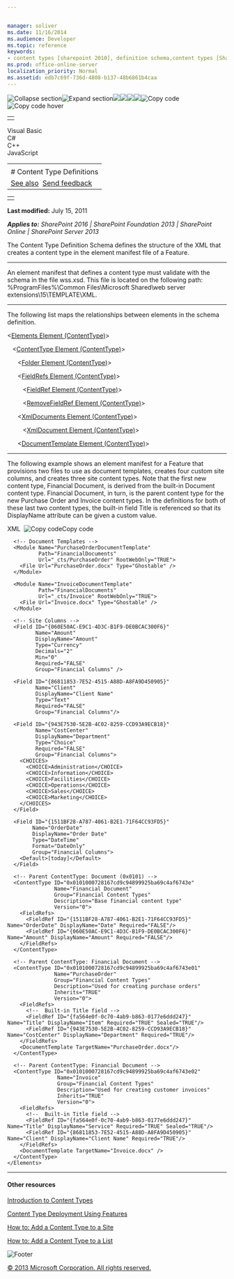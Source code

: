 ```yaml
---


manager: soliver
ms.date: 11/16/2014
ms.audience: Developer
ms.topic: reference
keywords:
- content types [sharepoint 2010], definition schema,content types [SharePoint 2010],content types [SharePoint 2010], definition overview,schemas [SharePoint 2010], content type
ms.prod: office-online-server
localization_priority: Normal
ms.assetid: edb7c69f-736d-4808-b137-48b6861b4caa
---
```


![Collapse
section](../icons/collapse_all.gif "Collapse section")![Expand
section](../icons/expand_all.gif "Expand section")![](../icons/collapse_all.gif)![](../icons/expand_all.gif)![](../icons/dropdown.gif)![](../icons/dropdownHover.gif)![Copy
code](../icons/copycode.gif "Copy code")![Copy code
hover](../icons/copycodeHighlight.gif "Copy code hover")
<table>
<tbody>
<tr class="odd">
<td align="left"></td>
</tr>
</tbody>
</table>

Visual Basic  
C\#  
C++  
JavaScript  

<table>
<tbody>
<tr class="odd">
<td align="left"><span id="runningHeaderText"></span></td>
</tr>
<tr class="even">
<td align="left"># Content Type Definitions</td>
</tr>
<tr class="odd">
<td align="left"><a href="#seeAlsoToggle">See also</a>  <span id="headfeedbackarea" class="feedbackhead"><a href="javascript:SubmitFeedback(&#39;docthis@Microsoft.com&#39;,&#39;&#39;,&#39;&#39;,&#39;&#39;,&#39;1.0.18082.1225&#39;,&#39;%0\dThank%20you%20for%20your%20feedback.%20The%20developer%20writing%20teams%20use%20your%20feedback%20to%20improve%20documentation.%20While%20we%20are%20reviewing%20your%20feedback,%20we%20may%20send%20you%20e-mail%20to%20ask%20for%20clarification%20or%20feedback%20on%20a%20solution.%20We%20do%20not%20use%20your%20e-mail%20address%20for%20any%20other%20purpose%20and%20we%20delete%20it%20after%20we%20finish%20our%20review.%0\AFor%20further%20information%20about%20the%20privacy%20policies%20of%20Microsoft,%20please%20see%20http://privacy.microsoft.com/en-us/default.aspx.%0\A%0\d&#39;,&#39;Customer%20feedback&#39;);">Send feedback</a></span></td>
</tr>
</tbody>
</table>

<table>
<colgroup>
<col width="100%" />
</colgroup>
<tbody>
<tr class="odd">
<td align="left"></td>
</tr>
</tbody>
</table>

**Last modified:** July 15, 2011

***Applies to:** SharePoint 2016 | SharePoint Foundation 2013 |
SharePoint Online | SharePoint Server 2013*

The Content Type Definition Schema defines the structure of the XML that
creates a content type in the element manifest file of a Feature.


----------------------------------------------------------------------------------------------------------------------------------------------------------------------------------------------------------

An element manifest that defines a content type must validate with the
schema in the file <span class="code">wss.xsd</span>. This file is
located on the following path: %ProgramFiles%\\Common Files\\Microsoft
Shared\\web server extensions\\15\\TEMPLATE\\XML.


---------------------------------------------------------------------------------------------------------------------------------------------------------------------------------------------

The following list maps the relationships between elements in the schema
definition.

\<<span sdata="link">[Elements Element
(ContentType)](elements-element-contenttype.htm)</span>\>

   \<<span sdata="link">[ContentType Element
(ContentType)](contenttype-element-contenttype.htm)</span>\>

      \<<span sdata="link">[Folder Element
(ContentType)](folder-element-contenttype.htm)</span>\>

      \<<span sdata="link">[FieldRefs Element
(ContentType)](fieldrefs-element-contenttype.htm)</span>\>

         \<<span sdata="link">[FieldRef Element
(ContentType)](fieldref-element-contenttype.htm)</span>\>

         \<<span sdata="link">[RemoveFieldRef Element
(ContentType)](removefieldref-element-contenttype.htm)</span>\>

      \<<span sdata="link">[XmlDocuments Element
(ContentType)](xmldocuments-element-contenttype.htm)</span>\>

         \<<span sdata="link">[XmlDocument Element
(ContentType)](xmldocument-element-contenttype.htm)</span>\>

      \<<span sdata="link">[DocumentTemplate Element
(ContentType)](documenttemplate-element-contenttype.htm)</span>\>


--------------------------------------------------------------------------------------------------------------------------------------------------------------------------------------------

The following example shows an element manifest for a Feature that
provisions two files to use as document templates, creates four custom
site columns, and creates three site content types. Note that the first
new content type, Financial Document, is derived from the built-in
Document content type. Financial Document, in turn, is the parent
content type for the new Purchase Order and Invoice content types. In
the definitions for both of these last two content types, the built-in
field Title is referenced so that its DisplayName attribute can be given
a custom value.

<span codelanguage="xmlLang"></span>
XML 
<span class="copyCode" onclick="CopyCode(this)"
onkeypress="CopyCode_CheckKey(this, event)"
onmouseover="ChangeCopyCodeIcon(this)"
onmouseout="ChangeCopyCodeIcon(this)" tabindex="0">![Copy
code](../icons/copycode.gif "Copy code")Copy code</span>
    <?xml version="1.0" encoding="utf-8"?>
    <Elements xmlns="http://schemas.microsoft.com/sharepoint/">

      <!-- Document Templates -->
      <Module Name="PurchaseOrderDocumentTemplate"
              Path="FinancialDocuments"
              Url="_cts/PurchaseOrder" RootWebOnly="TRUE">
        <File Url="PurchaseOrder.docx" Type="Ghostable" />
      </Module>

      <Module Name="InvoiceDocumentTemplate"
              Path="FinancialDocuments"
              Url="_cts/Invoice" RootWebOnly="TRUE">
        <File Url="Invoice.docx" Type="Ghostable" />
      </Module>

      <!-- Site Columns -->
      <Field ID="{060E50AC-E9C1-4D3C-B1F9-DE0BCAC300F6}"
             Name="Amount"
             DisplayName="Amount"
             Type="Currency"
             Decimals="2"
             Min="0"
             Required="FALSE"
             Group="Financial Columns" />

      <Field ID="{86811853-7E52-4515-A88D-A8FA9D450905}"
             Name="Client"
             DisplayName="Client Name"
             Type="Text"
             Required="FALSE"
             Group="Financial Columns"/>

      <Field ID="{943E7530-5E2B-4C02-8259-CCD93A9ECB18}"
             Name="CostCenter"
             DisplayName="Department"
             Type="Choice"
             Required="FALSE"
             Group="Financial Columns">
        <CHOICES>
          <CHOICE>Administration</CHOICE>
          <CHOICE>Information</CHOICE>
          <CHOICE>Facilities</CHOICE>
          <CHOICE>Operations</CHOICE>
          <CHOICE>Sales</CHOICE>
          <CHOICE>Marketing</CHOICE>
        </CHOICES>
      </Field>

      <Field ID="{1511BF28-A787-4061-B2E1-71F64CC93FD5}"
            Name="OrderDate"
            DisplayName="Order Date"
            Type="DateTime"
            Format="DateOnly"
            Group="Financial Columns">
        <Default>[today]</Default>
      </Field>

      <!-- Parent ContentType: Document (0x0101) -->
      <ContentType ID="0x0101000728167cd9c94899925ba69c4af6743e"
                   Name="Financial Document"
                   Group="Financial Content Types"
                   Description="Base financial content type"
                   Version="0">
        <FieldRefs>
          <FieldRef ID="{1511BF28-A787-4061-B2E1-71F64CC93FD5}" Name="OrderDate" DisplayName="Date" Required="FALSE"/>
          <FieldRef ID="{060E50AC-E9C1-4D3C-B1F9-DE0BCAC300F6}" Name="Amount" DisplayName="Amount" Required="FALSE"/>
        </FieldRefs>
      </ContentType>

      <!-- Parent ContentType: Financial Document -->
      <ContentType ID="0x0101000728167cd9c94899925ba69c4af6743e01"
                   Name="PurchaseOrder"
                   Group="Financial Content Types"
                   Description="Used for creating purchase orders"
                   Inherits="TRUE"
                   Version="0">
        <FieldRefs>
          <!--  Built-in Title field -->
          <FieldRef ID="{fa564e0f-0c70-4ab9-b863-0177e6ddd247}" Name="Title" DisplayName="Item" Required="TRUE" Sealed="TRUE"/>
          <FieldRef ID="{943E7530-5E2B-4C02-8259-CCD93A9ECB18}" Name="CostCenter" DisplayName="Department" Required="TRUE"/>
        </FieldRefs>
        <DocumentTemplate TargetName="PurchaseOrder.docx"/>
      </ContentType>

      <!-- Parent ContentType: Financial Document -->
      <ContentType ID="0x0101000728167cd9c94899925ba69c4af6743e02"
                    Name="Invoice"
                    Group="Financial Content Types"
                    Description="Used for creating customer invoices"
                    Inherits="TRUE"
                    Version="0">
        <FieldRefs>
          <!--  Built-in Title field -->
          <FieldRef ID="{fa564e0f-0c70-4ab9-b863-0177e6ddd247}" Name="Title" DisplayName="Service" Required="TRUE" Sealed="TRUE"/>
          <FieldRef ID="{86811853-7E52-4515-A88D-A8FA9D450905}" Name="Client" DisplayName="Client Name" Required="TRUE"/>
        </FieldRefs>
        <DocumentTemplate TargetName="Invoice.docx" />
      </ContentType>
    </Elements>


-------------------------------------------------------------------------------------------------------------------------------------------------------------------------------------------

#### Other resources

[Introduction to Content
Types](http://msdn.microsoft.com/library/a345a6c5-7031-46ab-a2c2-37bedc3012f4(Office.15).aspx)

[Content Type Deployment Using
Features](http://msdn.microsoft.com/library/f680072c-3759-4141-b027-165ac0795a72(Office.15).aspx)

[How to: Add a Content Type to a
Site](http://msdn.microsoft.com/library/8c448bfb-4036-451c-ac7d-2eccf13ccd5e(Office.15).aspx)

[How to: Add a Content Type to a
List](http://msdn.microsoft.com/library/5ae6e295-a406-4f90-920f-030c0dfcd666(Office.15).aspx)

![Footer](../icons/footer.gif "Footer")

[© 2013 Microsoft Corporation. All rights
reserved.](office-2013-documentation-copyright-notice.htm)



